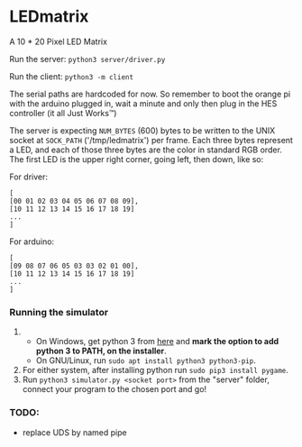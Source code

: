 # LEDmatrix

A 10 * 20 Pixel LED Matrix

Run the server:
	`python3 server/driver.py`

Run the client:
	`python3 -m client`

The serial paths are hardcoded for now.
So remember to boot the orange pi with the arduino plugged in,
wait a minute and only then plug in the HES controller (it all Just Works™)

The server is expecting `NUM_BYTES` (600) bytes to be written to the UNIX socket at `SOCK_PATH` ('/tmp/ledmatrix') per frame. Each three bytes represent a LED, and each of those three bytes are the color in standard RGB order. The first LED is the upper right corner, going left, then down, like so:

For driver: 
```
[
[00 01 02 03 04 05 06 07 08 09],
[10 11 12 13 14 15 16 17 18 19]
...
]
```
For arduino:
```
[
[09 08 07 06 05 03 03 02 01 00],
[10 11 12 13 14 15 16 17 18 19]
...
]
```

### Running the simulator

1.  - On Windows, get python 3 from [here]( https://www.python.org/downloads/) and **mark the option to add python 3 to PATH, on the installer**.
    - On GNU/Linux, run `sudo apt install python3 python3-pip`.
2. For either system, after installing python run `sudo pip3 install pygame`.
3. Run `python3 simulator.py <socket port>` from the "server" folder, connect your program to the chosen port and go!

### TODO:
 * replace UDS by named pipe
